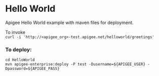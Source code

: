 # Hello World

Apigee Hello World example with maven files for deployment.  

To invoke  
`curl -i 'http://<apigee_org>-test.apigee.net/helloworld/greetings'`  

### To deploy:

`cd HelloWorld`  
`mvn apigee-enterprise:deploy -P test -Dusername=${APIGEE_USER} -Dpassword=${APIGEE_PASS}`  


